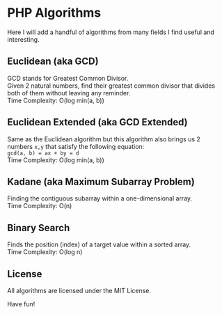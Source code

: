# PHP Algorithms

Here I will add a handful of algorithms from many fields I find useful and interesting.

## Euclidean (aka GCD)

GCD stands for Greatest Common Divisor.  
Given 2 natural numbers, find their greatest common divisor that divides both of them without leaving any reminder.  
Time Complexity: O(log min(a, b))

## Euclidean Extended (aka GCD Extended)

Same as the Euclidean algorithm but this algorithm also brings us 2 numbers `x,y` that satisfy the following equation:  
`gcd(a, b) = ax + by = d`  
Time Complexity: O(log min(a, b))

## Kadane (aka Maximum Subarray Problem)

Finding the contiguous subarray within a one-dimensional array.  
Time Complexity: O(n)

## Binary Search

Finds the position (index) of a target value within a sorted array.  
Time Complexity: O(log n)

## License

All algorithms are licensed under the MIT License.


Have fun!
